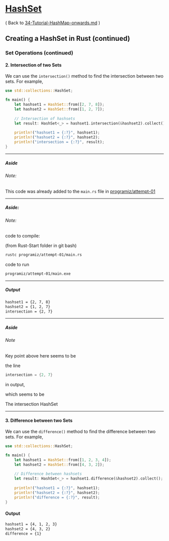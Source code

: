 # [HashSet](https://www.programiz.com/rust/hashset)

( Back to [34-Tutorial-HashMap-onwards.md](/documentation/34-Tutorial-HashSet-onwards.md) )

## Creating a HashSet in Rust (continued)

### Set Operations (continued)

#### 2. Intersection of two Sets

We can use the `intersection()` method to find the intersection between two sets. For example,

```rust
use std::collections::HashSet;

fn main() {
    let hashset1 = HashSet::from([2, 7, 8]);
    let hashset2 = HashSet::from([1, 2, 7]);
    
    // Intersection of hashsets
    let result: HashSet<_> = hashset1.intersection(&hashset2).collect();
    
    println!("hashset1 = {:?}", hashset1);
    println!("hashset2 = {:?}", hashset2);
    println!("intersection = {:?}", result);
}
```

____

##### Aside

###### Note: 

This code was already added to the `main.rs` file in [programiz/attempt-01](../programiz/attempt-01)

____

##### Aside:

###### Note:

code to compile:

(from Rust-Start folder in git bash)

```bash
rustc programiz/attempt-01/main.rs
```

code to run

```bash
programiz/attempt-01/main.exe
```

____

##### Output

```bash
hashset1 = {2, 7, 8}
hashset2 = {1, 2, 7}
intersection = {2, 7}
```

____

##### Aside

###### Note

Key point above here seems to be 

the line

```rust
intersection = {2, 7}
```

in output, 

which seems to be

The intersection HashSet

____

#### 3. Difference between two Sets

We can use the `difference()` method to find the difference between two sets. For example,

```rust
use std::collections::HashSet;

fn main() {
    let hashset1 = HashSet::from([1, 2, 3, 4]);
    let hashset2 = HashSet::from([4, 3, 2]);
    
    // Difference between hashsets
    let result: HashSet<_> = hashset1.difference(&hashset2).collect();
    
    println!("hashset1 = {:?}", hashset1);
    println!("hashset2 = {:?}", hashset2);
    println!("difference = {:?}", result);
}
```

#### Output

```bash
hashset1 = {4, 1, 2, 3}
hashset2 = {4, 3, 2}
difference = {1}
```

